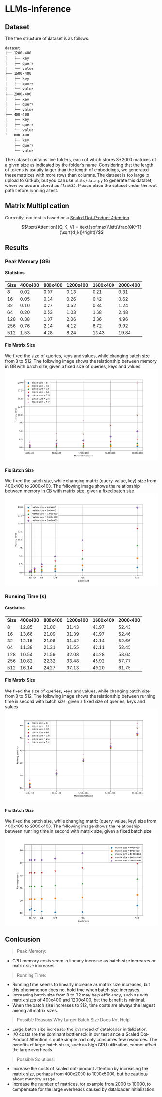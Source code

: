 # LLMs-Inference

## Dataset
The tree structure of dataset is as follows:
```bash
dataset
├── 1200-400
│   ├── key
│   ├── query
│   └── value
├── 1600-400
│   ├── key
│   ├── query
│   └── value
├── 2000-400
│   ├── key
│   ├── query
│   └── value
├── 400-400
│   ├── key
│   ├── query
│   └── value
└── 800-400
    ├── key
    ├── query
    └── value
```
The dataset contains five folders, each of which stores 3*2000 matrices of a given size as indicated by the folder's name. Considering that the length of tokens is usually larger than the length of embeddings, we generated these matrices with more rows than columns. The dataset is too large to upload to GitHub, but you can use `utils/data.py` to generate this dataset, where values are stored as `Float32`. Please place the dataset under the root path before running a test.

## Matrix Multiplication
Currently, our test is based on a [Scaled Dot-Product Attention](https://example.com)
```math
\text{Attention}(Q, K, V) = \text{softmax}\left(\frac{QK^T}{\sqrt{d_k}}\right)V
```

## Results

### Peak Memory (GB)

#### Statistics
| Size                     | 400x400 | 800x400 | 1200x400 | 1600x400 | 2000x400 |
|--------------------------|---------|---------|----------|----------|----------|
| 8                        | 0.02    | 0.07    | 0.13     | 0.21     | 0.31     |
| 16                       | 0.05    | 0.14    | 0.26     | 0.42     | 0.62     |
| 32                       | 0.10    | 0.27    | 0.52     | 0.84     | 1.24     |
| 64                       | 0.20    | 0.53    | 1.03     | 1.68     | 2.48     |
| 128                      | 0.38    | 1.07    | 2.06     | 3.36     | 4.96     |
| 256                      | 0.76    | 2.14    | 4.12     | 6.72     | 9.92     |
| 512                      | 1.53    | 4.28    | 8.24     | 13.43    | 19.84    |

#### Fix Matrix Size
We fixed the size of queries, keys and values, while changing batch size from 8 to 512. The following image shows the relationship between memory in GB with batch size, given a fixed size of queries, keys and values
![Memory & Matrix Size](results/images/memory_matrix_size.png)

#### Fix Batch Size
We fixed the batch size, while changing matrix (query, value, key) size from 400x400 to 2000x400. The following image shows the relationship between memory in GB with matrix size, given a fixed batch size
![Memory & Batch Size](results/images/memory_batch_size.png)


### Running Time (s)

#### Statistics
| Size                     | 400x400 | 800x400 | 1200x400 | 1600x400 | 2000x400 |
|--------------------------|---------|---------|----------|----------|----------|
| 8                        | 12.85   | 21.00   | 31.43    | 41.97    | 52.43    |
| 16                       | 13.66   | 21.09   | 31.39    | 41.97    | 52.46    |
| 32                       | 12.15   | 21.06   | 31.42    | 42.14    | 52.66    |
| 64                       | 11.38   | 21.31   | 31.55    | 42.11    | 52.45    |
| 128                      | 10.54   | 21.59   | 32.08    | 43.28    | 53.64    |
| 256                      | 10.82   | 22.32   | 33.48    | 45.92    | 57.77    |
| 512                      | 16.14   | 24.27   | 37.13    | 49.20    | 61.75    |

#### Fix Matrix Size
We fixed the size of queries, keys and values, while changing batch size from 8 to 512. The following image shows the relationship between running time in second with batch size, given a fixed size of queries, keys and values
![Running time & Matrix Size](results/images/time_matrix_size.png)

#### Fix Batch Size
We fixed the batch size, while changing matrix (query, value, key) size from 400x400 to 2000x400. The following image shows the relationship between running time in second with matrix size, given a fixed batch size
![Running time & Batch Size](results/images/time_batch_size.png)




## Conlcusion

> Peak Memory:
- GPU memory costs seem to linearly increase as batch size increases or matrix size increases.

> Running Time:
- Running time seems to linearly increase as matrix size increases, but this phenomenon does not hold true when batch size increases.
- Increasing batch size from 8 to 32 may help efficiency, such as with matrix sizes of 400x400 and 1200x400, but the benefit is minimal.
- When the batch size increases to 512, time costs are always the largest among all matrix sizes.

> Possible Reasons Why Larger Batch Size Does Not Help:
- Large batch size increases the overhead of dataloader initialization.
- I/O costs are the dominant bottleneck in our test since a Scaled Dot-Product Attention is quite simple and only consumes few resources. The benefits of large batch sizes, such as high GPU utilization, cannot offset the large overheads.

> Possible Solutions:
- Increase the costs of scaled dot-product attention by increasing the matrix size, perhaps from 400x2000 to 1000x5000, but be cautious about memory usage.
- Increase the number of matrices, for example from 2000 to 10000, to compensate for the large overheads caused by dataloader initialization.



